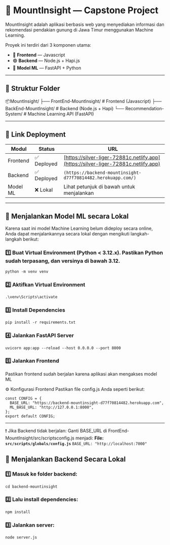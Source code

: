 # 🌄 MountInsight — Capstone Project

MountInsight adalah aplikasi berbasis web yang menyediakan informasi dan rekomendasi pendakian gunung di Jawa Timur menggunakan Machine Learning. 

Proyek ini terdiri dari 3 komponen utama:

- 🔵 **Frontend** — Javascript
- 🟢 **Backend** — Node.js + Hapi.js
- 🧠 **Model ML** — FastAPI + Python

---

## 📁 Struktur Folder

📦MountInsight/
├── FrontEnd-MountInsight/ # Frontend (Javascript)
├── BackEnd-MountInsight/ # Backend (Node.js + Hapi)
└── Recommendation-System/ # Machine Learning API (FastAPI)

---

## 🔗 Link Deployment

| Modul    | Status     | URL                                                                                |
| -------- | ---------- | ---------------------------------------------------------------------------------- |
| Frontend | ✅ Deployed | [https://silver-liger-72881c.netlify.app](https://silver-liger-72881c.netlify.app) |
| Backend  | ✅ Deployed | `(https://backend-mountinsight-d77f70814482.herokuapp.com/)`                                 |
| Model ML | ❌ Lokal    | Lihat petunjuk di bawah untuk menjalankan                                          |

---

## 🚀 Menjalankan Model ML secara Lokal

Karena saat ini model Machine Learning belum dideploy secara online, Anda dapat menjalankannya secara lokal dengan mengikuti langkah-langkah berikut:

### 1️⃣ Buat Virtual Environment (Python < 3.12.x). Pastikan Python sudah terpasang, dan versinya **di bawah 3.12**.
```python -m venv venv```

### 2️⃣ Aktifkan Virtual Environment
```.\venv\Scripts\activate```

### 3️⃣ Install Dependencies
```pip install -r requirements.txt```

### 4️⃣ Jalankan FastAPI Server
```uvicorn app:app --reload --host 0.0.0.0 --port 8000```

### 5️⃣ Jalankan Frontend
Pastikan frontend sudah berjalan karena aplikasi akan mengakses model ML 

⚙️ Konfigurasi Frontend
Pastikan file config.js Anda seperti berikut:
```
const CONFIG = {
  BASE_URL: "https://backend-mountinsight-d77f70814482.herokuapp.com",
  ML_BASE_URL: "http://127.0.0.1:8000",
};
export default CONFIG;
```
---

❗ Jika Backend tidak berjalan:
Ganti BASE_URL di FrontEnd-MountInsight/src/scriptsconfig.js menjadi:
**File: `src/scripts/globals/config.js`**
```BASE_URL: "http://localhost:7000"```

## 🧰 Menjalankan Backend Secara Lokal
### 1️⃣ Masuk ke folder backend:
```cd backend-mountinsight```

### 2️⃣ Lalu install dependencies:
```npm install```

### 3️⃣ Jalankan server:
```node server.js```
